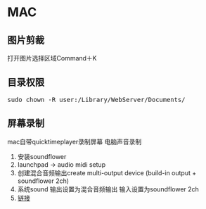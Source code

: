 # MAC

## 图片剪裁
打开图片选择区域Command＋K

## 目录权限
<pre>
sudo chown -R user:/Library/WebServer/Documents/
</pre>

## 屏幕录制
mac自带quicktimeplayer录制屏幕
电脑声音录制 
1. 安装soundflower 
2. launchpad -> audio midi setup
3. 创建混合音频输出create multi-output device (build-in output + soundflower 2ch)
4. 系统sound 输出设置为混合音频输出 输入设置为soundflower 2ch
5. [链接][1]

[1]:http://bbs.feng.com/forum.php?mod=viewthread&tid=9950118&archiveid=1